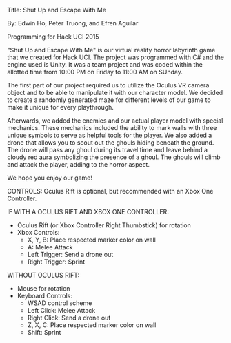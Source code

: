 Title: Shut Up and Escape With Me

By: Edwin Ho, Peter Truong, and Efren Aguilar

Programming for Hack UCI 2015

"Shut Up and Escape With Me" is our virtual reality horror labyrinth game that we created for Hack UCI. The project was programmed with C# and the engine used is Unity. It was a team project and was coded within the allotted time from 10:00 PM on Friday to 11:00 AM on SUnday.

The first part of our project required us to utilize the Oculus VR camera object and to be able to manipulate it with our character model. We decided to create a randomly generated maze for different levels of our game to make it unique for every playthrough. 

Afterwards, we added the enemies and our actual player model with special mechanics. These mechanics included the ability to mark walls with three unique symbols to serve as helpful tools for the player. We also added a drone that allows you to scout out the ghouls hiding beneath the ground. The drone will pass any ghoul during its travel time and leave behind a cloudy red aura symbolizing the presence of a ghoul. The ghouls will climb and attack the player, adding to the horror aspect. 

We hope you enjoy our game!

CONTROLS:
Oculus Rift is optional, but recommended with an Xbox One Controller.

IF WITH A OCULUS RIFT AND XBOX ONE CONTROLLER:
- Oculus Rift (or Xbox Controller Right Thumbstick) for rotation
- Xbox Controls:
  - X, Y, B: Place respected marker color on wall
  - A: Melee Attack
  - Left Trigger: Send a drone out
  - Right Trigger: Sprint

WITHOUT OCULUS RIFT:
- Mouse for rotation
- Keyboard Controls:
  - WSAD control scheme
  - Left Click: Melee Attack
  - Right Click: Send a drone out
  - Z, X, C: Place respected marker color on wall
  - Shift: Sprint

